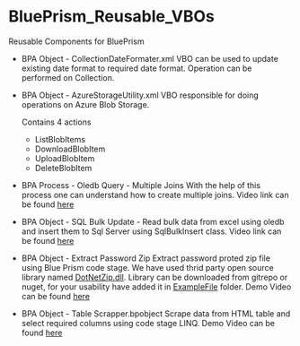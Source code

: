 # BluePrism_Reusable_VBOs
Reusable Components for BluePrism

* BPA Object - CollectionDateFormater.xml
  VBO can be used to update existing date format to required date format. Operation can be performed on Collection.
  
* BPA Object - AzureStorageUtility.xml
  VBO responsible for doing operations on Azure Blob Storage.
  
    Contains 4 actions
     * ListBlobItems
     * DownloadBlobItem
     * UploadBlobItem
     * DeleteBlobItem

* BPA Process - Oledb Query - Multiple Joins
  With the help of this process one can understand how to create multiple joins. 
  Video link can be found [here](https://youtu.be/KsoxpXumioM)
* BPA Object - SQL Bulk Update -
  Read bulk data from excel using oledb and insert them to Sql Server using SqlBulkInsert class.
  Video link can be found [here](https://youtu.be/rF2fw42LWl8)
* BPA Object - Extract Password Zip
  Extract password proted zip file using Blue Prism code stage. 
  We have used thrid party open source library named [DotNetZip.dll](https://github.com/haf/DotNetZip.Semverd). Library can be downloaded from gitrepo or nuget, for your usability have added it in [ExampleFile](/ExampleFile) folder. Demo Video can be found [here](https://youtu.be/cSxYyS8EmdE)
* BPA Object - Table Scrapper.bpobject
  Scrape data from HTML table and select required columns using code stage LINQ. Demo Video can be found [here](https://youtu.be/oeZ1Nb6trkA)
